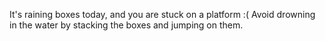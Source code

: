 It's raining boxes today, and you are stuck on a platform :(
Avoid drowning in the water by stacking the boxes and jumping on them.
